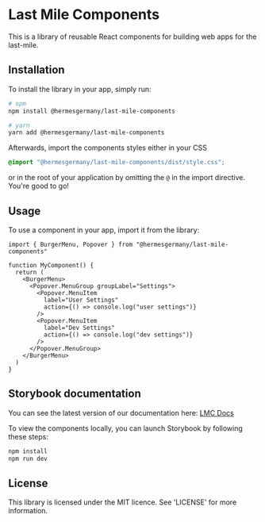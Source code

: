 # Last Mile Components

This is a library of reusable React components for building web apps for the last-mile.

## Installation

To install the library in your app, simply run:

```bash
# npm
npm install @hermesgermany/last-mile-components

# yarn
yarn add @hermesgermany/last-mile-components
```

Afterwards, import the components styles either in your CSS

```css
@import "@hermesgermany/last-mile-components/dist/style.css";
```

or in the root of your application by omitting the `@` in the import directive. You're good to go!

## Usage

To use a component in your app, import it from the library:

```tsx
import { BurgerMenu, Popover } from "@hermesgermany/last-mile-components"

function MyComponent() {
  return (
    <BurgerMenu>
      <Popover.MenuGroup groupLabel="Settings">
        <Popover.MenuItem
          label="User Settings"
          action={() => console.log("user settings")}
        />
        <Popover.MenuItem
          label="Dev Settings"
          action={() => console.log("dev settings")}
        />
      </Popover.MenuGroup>
    </BurgerMenu>
  )
}
```

## Storybook documentation

You can see the latest version of our documentation here: <a href="https://lmc-storybook.hermesgermany.digital/" target="_blank">LMC Docs</a>

To view the components locally, you can launch Storybook by following these steps:

```bash
npm install
npm run dev
```

## License

This library is licensed under the MIT licence. See 'LICENSE' for more information.
